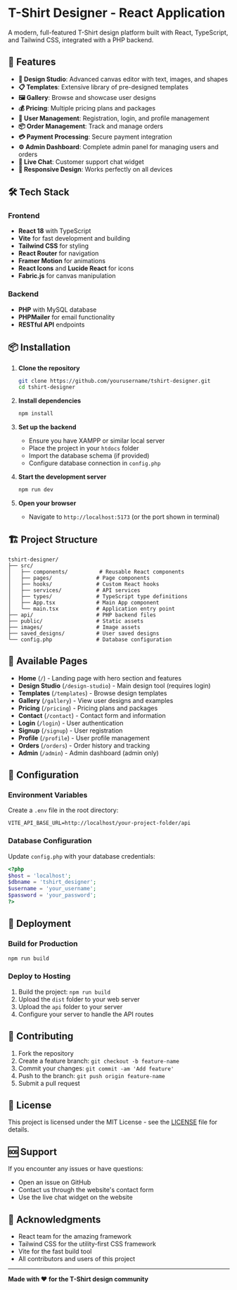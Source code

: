 # T-Shirt Designer - React Application

A modern, full-featured T-Shirt design platform built with React, TypeScript, and Tailwind CSS, integrated with a PHP backend.

## 🚀 Features

- **🎨 Design Studio**: Advanced canvas editor with text, images, and shapes
- **📋 Templates**: Extensive library of pre-designed templates
- **🖼️ Gallery**: Browse and showcase user designs
- **💰 Pricing**: Multiple pricing plans and packages
- **👤 User Management**: Registration, login, and profile management
- **📦 Order Management**: Track and manage orders
- **💳 Payment Processing**: Secure payment integration
- **⚙️ Admin Dashboard**: Complete admin panel for managing users and orders
- **💬 Live Chat**: Customer support chat widget
- **📱 Responsive Design**: Works perfectly on all devices

## 🛠️ Tech Stack

### Frontend
- **React 18** with TypeScript
- **Vite** for fast development and building
- **Tailwind CSS** for styling
- **React Router** for navigation
- **Framer Motion** for animations
- **React Icons** and **Lucide React** for icons
- **Fabric.js** for canvas manipulation

### Backend
- **PHP** with MySQL database
- **PHPMailer** for email functionality
- **RESTful API** endpoints

## 📦 Installation

1. **Clone the repository**
   ```bash
   git clone https://github.com/yourusername/tshirt-designer.git
   cd tshirt-designer
   ```

2. **Install dependencies**
   ```bash
   npm install
   ```

3. **Set up the backend**
   - Ensure you have XAMPP or similar local server
   - Place the project in your `htdocs` folder
   - Import the database schema (if provided)
   - Configure database connection in `config.php`

4. **Start the development server**
   ```bash
   npm run dev
   ```

5. **Open your browser**
   - Navigate to `http://localhost:5173` (or the port shown in terminal)

## 🏗️ Project Structure

```
tshirt-designer/
├── src/
│   ├── components/          # Reusable React components
│   ├── pages/              # Page components
│   ├── hooks/              # Custom React hooks
│   ├── services/           # API services
│   ├── types/              # TypeScript type definitions
│   ├── App.tsx             # Main App component
│   └── main.tsx            # Application entry point
├── api/                    # PHP backend files
├── public/                 # Static assets
├── images/                 # Image assets
├── saved_designs/          # User saved designs
└── config.php              # Database configuration
```

## 🎯 Available Pages

- **Home** (`/`) - Landing page with hero section and features
- **Design Studio** (`/design-studio`) - Main design tool (requires login)
- **Templates** (`/templates`) - Browse design templates
- **Gallery** (`/gallery`) - View user designs and examples
- **Pricing** (`/pricing`) - Pricing plans and packages
- **Contact** (`/contact`) - Contact form and information
- **Login** (`/login`) - User authentication
- **Signup** (`/signup`) - User registration
- **Profile** (`/profile`) - User profile management
- **Orders** (`/orders`) - Order history and tracking
- **Admin** (`/admin`) - Admin dashboard (admin only)

## 🔧 Configuration

### Environment Variables
Create a `.env` file in the root directory:
```env
VITE_API_BASE_URL=http://localhost/your-project-folder/api
```

### Database Configuration
Update `config.php` with your database credentials:
```php
<?php
$host = 'localhost';
$dbname = 'tshirt_designer';
$username = 'your_username';
$password = 'your_password';
?>
```

## 🚀 Deployment

### Build for Production
```bash
npm run build
```

### Deploy to Hosting
1. Build the project: `npm run build`
2. Upload the `dist` folder to your web server
3. Upload the `api` folder to your server
4. Configure your server to handle the API routes

## 🤝 Contributing

1. Fork the repository
2. Create a feature branch: `git checkout -b feature-name`
3. Commit your changes: `git commit -am 'Add feature'`
4. Push to the branch: `git push origin feature-name`
5. Submit a pull request

## 📄 License

This project is licensed under the MIT License - see the [LICENSE](LICENSE) file for details.

## 🆘 Support

If you encounter any issues or have questions:
- Open an issue on GitHub
- Contact us through the website's contact form
- Use the live chat widget on the website

## 🙏 Acknowledgments

- React team for the amazing framework
- Tailwind CSS for the utility-first CSS framework
- Vite for the fast build tool
- All contributors and users of this project

---

**Made with ❤️ for the T-Shirt design community** 